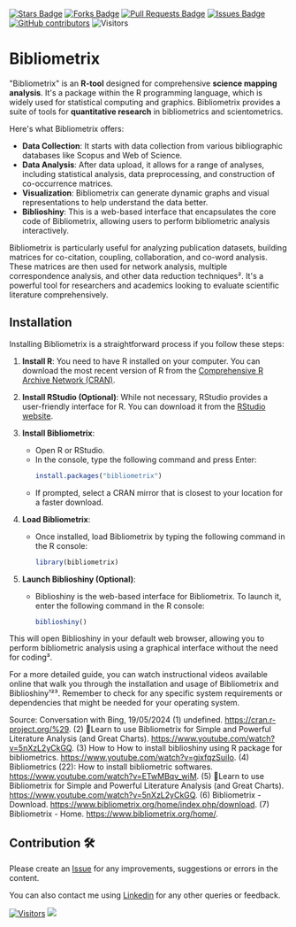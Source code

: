 <a href="https://github.com/drshahizan/research-design/stargazers"><img src="https://img.shields.io/github/stars/drshahizan/research-design" alt="Stars Badge"/></a>
<a href="https://github.com/drshahizan/research-design/network/members"><img src="https://img.shields.io/github/forks/drshahizan/research-design" alt="Forks Badge"/></a>
<a href="https://github.com/drshahizan/research-design/pulls"><img src="https://img.shields.io/github/issues-pr/drshahizan/research-design" alt="Pull Requests Badge"/></a>
<a href="https://github.com/drshahizan/research-design"><img src="https://img.shields.io/github/issues/drshahizan/research-design" alt="Issues Badge"/></a>
<a href="https://github.com/drshahizan/research-design/graphs/contributors"><img alt="GitHub contributors" src="https://img.shields.io/github/contributors/drshahizan/research-design?color=2b9348"></a>
![Visitors](https://api.visitorbadge.io/api/visitors?path=https%3A%2F%2Fgithub.com%2Fdrshahizan%2MCSD1043&labelColor=%23d9e3f0&countColor=%23697689&style=flat)


# Bibliometrix
"Bibliometrix" is an **R-tool** designed for comprehensive **science mapping analysis**. It's a package within the R programming language, which is widely used for statistical computing and graphics. Bibliometrix provides a suite of tools for **quantitative research** in bibliometrics and scientometrics.

Here's what Bibliometrix offers:
- **Data Collection**: It starts with data collection from various bibliographic databases like Scopus and Web of Science.
- **Data Analysis**: After data upload, it allows for a range of analyses, including statistical analysis, data preprocessing, and construction of co-occurrence matrices.
- **Visualization**: Bibliometrix can generate dynamic graphs and visual representations to help understand the data better.
- **Biblioshiny**: This is a web-based interface that encapsulates the core code of Bibliometrix, allowing users to perform bibliometric analysis interactively.

Bibliometrix is particularly useful for analyzing publication datasets, building matrices for co-citation, coupling, collaboration, and co-word analysis. These matrices are then used for network analysis, multiple correspondence analysis, and other data reduction techniques². It's a powerful tool for researchers and academics looking to evaluate scientific literature comprehensively.

## Installation
Installing Bibliometrix is a straightforward process if you follow these steps:

1. **Install R**: You need to have R installed on your computer. You can download the most recent version of R from the [Comprehensive R Archive Network (CRAN)](https://cran.r-project.org/).

2. **Install RStudio (Optional)**: While not necessary, RStudio provides a user-friendly interface for R. You can download it from the [RStudio website](^2^).

3. **Install Bibliometrix**:
   - Open R or RStudio.
   - In the console, type the following command and press Enter:
     ```R
     install.packages("bibliometrix")
     ```
   - If prompted, select a CRAN mirror that is closest to your location for a faster download.

4. **Load Bibliometrix**:
   - Once installed, load Bibliometrix by typing the following command in the R console:
     ```R
     library(bibliometrix)
     ```

5. **Launch Biblioshiny (Optional)**:
   - Biblioshiny is the web-based interface for Bibliometrix. To launch it, enter the following command in the R console:
     ```R
     biblioshiny()
     ```

This will open Biblioshiny in your default web browser, allowing you to perform bibliometric analysis using a graphical interface without the need for coding³.

For a more detailed guide, you can watch instructional videos available online that walk you through the installation and usage of Bibliometrix and Biblioshiny¹²³. Remember to check for any specific system requirements or dependencies that might be needed for your operating system.

Source: Conversation with Bing, 19/05/2024
(1) undefined. https://cran.r-project.org/%29.
(2) 💯Learn to use Bibliometrix for Simple and Powerful Literature Analysis (and Great Charts). https://www.youtube.com/watch?v=5nXzL2yCkGQ.
(3) How to How to install biblioshiny using R package for bibliometrics. https://www.youtube.com/watch?v=gjxfqzSuiIo.
(4) Bibliometrics (22): How to install bibliometric softwares. https://www.youtube.com/watch?v=ETwMBqv_wiM.
(5) 💯Learn to use Bibliometrix for Simple and Powerful Literature Analysis (and Great Charts). https://www.youtube.com/watch?v=5nXzL2yCkGQ.
(6) Bibliometrix - Download. https://www.bibliometrix.org/home/index.php/download.
(7) Bibliometrix - Home. https://www.bibliometrix.org/home/.

## Contribution 🛠️
Please create an [Issue](https://github.com/drshahizan/MCSD1043/issues) for any improvements, suggestions or errors in the content.

You can also contact me using [Linkedin](https://www.linkedin.com/in/drshahizan/) for any other queries or feedback.

[![Visitors](https://api.visitorbadge.io/api/visitors?path=https%3A%2F%2Fgithub.com%2Fdrshahizan&labelColor=%23697689&countColor=%23555555&style=plastic)](https://visitorbadge.io/status?path=https%3A%2F%2Fgithub.com%2Fdrshahizan)
![](https://hit.yhype.me/github/profile?user_id=81284918)

